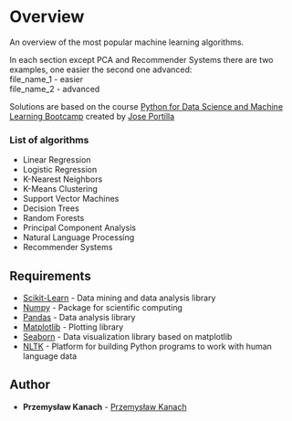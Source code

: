 # Overview

An overview of the most popular machine learning algorithms.

In each section except PCA and Recommender Systems there are two examples, one easier the second one advanced:  
file_name_1 - easier  
file_name_2 - advanced

Solutions are based on the course [Python for Data Science and Machine Learning Bootcamp](https://www.udemy.com/python-for-data-science-and-machine-learning-bootcamp/) created by [Jose Portilla](https://www.udemy.com/user/joseportilla/)

### List of algorithms

- Linear Regression
- Logistic Regression
- K-Nearest Neighbors
- K-Means Clustering
- Support Vector Machines
- Decision Trees
- Random Forests
- Principal Component Analysis
- Natural Language Processing
- Recommender Systems

## Requirements

* [Scikit-Learn](https://scikit-learn.org/stable/) - Data mining and data analysis library
* [Numpy](http://www.numpy.org) - Package for scientific computing
* [Pandas](https://pandas.pydata.org) - Data analysis library
* [Matplotlib](https://matplotlib.org) - Plotting library
* [Seaborn](https://seaborn.pydata.org) - Data visualization library based on matplotlib
* [NLTK](https://www.nltk.org) - Platform for building Python programs to work with human language data

## Author

* **Przemysław Kanach** - [Przemysław Kanach](https://github.com/Przemoo16)
